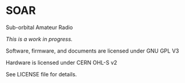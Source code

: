 # SOAR
Sub-orbital Amateur Radio

*This is a work in progress.*


Software, firmware, and documents are licensed under GNU GPL V3

Hardware is licensed under CERN OHL-S v2

See LICENSE file for details.
